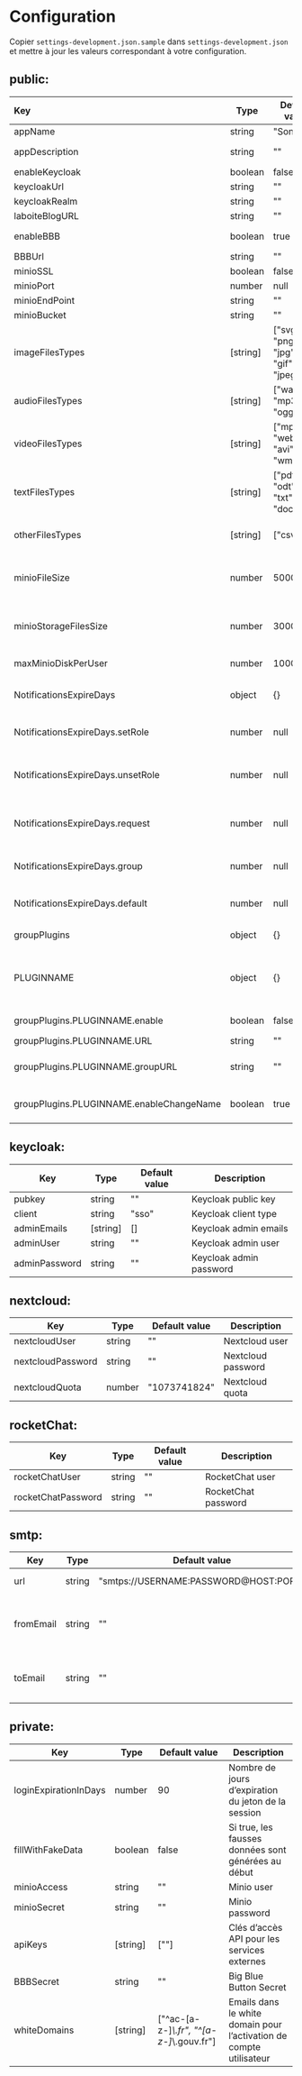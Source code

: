 # Configuration

Copier `settings-development.json.sample` dans `settings-development.json` et mettre à jour les valeurs correspondant à votre configuration.

## public:

| Key                                      | Type     | Default value                        | Description                                                                                                          |
| :--------------------------------------- | -------- | ------------------------------------ | -------------------------------------------------------------------------------------------------------------------- |
| appName                                  | string   | "Sondage"                            | Nom de l'application                                                                                                 |
| appDescription                           | string   | ""                                   | Description de l'application qui sera affiché sous le titre                                                          |
| enableKeycloak                           | boolean  | false                                | Si true, keycloak est activé                                                                                         |
| keycloakUrl                              | string   | ""                                   | Keycloak URL                                                                                                         |
| keycloakRealm                            | string   | ""                                   | Keycloak Realm                                                                                                       |
| laboiteBlogURL                           | string   | ""                                   | Laboite Blog URL                                                                                                     |
| enableBBB                                | boolean  | true                                 | Si true, Big Blue Button est activé                                                                                  |
| BBBUrl                                   | string   | ""                                   | Big Blue Button URL                                                                                                  |
| minioSSL                                 | boolean  | false                                | Si true, minio est en SSL                                                                                            |
| minioPort                                | number   | null                                 | Minio port                                                                                                           |
| minioEndPoint                            | string   | ""                                   | Minio End Point                                                                                                      |
| minioBucket                              | string   | ""                                   | Minio Bucket                                                                                                         |
| imageFilesTypes                          | [string] | ["svg", "png", "jpg", "gif", "jpeg"] | Extensions de fichiers autorisées pour les images                                                                    |
| audioFilesTypes                          | [string] | ["wav", "mp3", "ogg"]                | Extensions de fichiers autorisées pour les sons                                                                      |
| videoFilesTypes                          | [string] | ["mp4", "webm", "avi", "wmv"]        | Extensions de fichiers autorisées pour les videos                                                                    |
| textFilesTypes                           | [string] | ["pdf", "odt", "txt", "docx"]        | Extensions de fichiers autorisées pour les documents                                                                 |
| otherFilesTypes                          | [string] | ["csv"]                              | Extensions de fichiers autorisées pour les autres fichiers                                                           |
| minioFileSize                            | number   | 500000                               | Taille de fichier maximale lors du téléchargement d’images de services dans l’espace d’administration                |
| minioStorageFilesSize                    | number   | 3000000                              | Taille de fichier maximale lors du téléchargement d’images de services dans l’espace utilisateur                     |
| maxMinioDiskPerUser                      | number   | 1000000                              | Capacité maximale du disque par utilisateur                                                                          |
| NotificationsExpireDays                  | object   | {}                                   | Nombre de jours pour conserver les notications par type (null ou 0 pour infini)                                      |
| NotificationsExpireDays.setRole          | number   | null                                 | Nombre de jours pour conserver les notications setRole (null ou 0 pour infini)                                       |
| NotificationsExpireDays.unsetRole        | number   | null                                 | Nombre de jours pour conserver les notications unsetRole (null ou 0 pour infini)                                     |
| NotificationsExpireDays.request          | number   | null                                 | Nombre de jours pour conserver les notications de requête (null ou 0 pour infini)                                    |
| NotificationsExpireDays.group            | number   | null                                 | Nombre de jours pour conserver les notications de groupe (null ou 0 pour infini)                                     |
| NotificationsExpireDays.default          | number   | null                                 | Nombre de jours pour ne pas conserver de notications de type (null ou 0 pour infini)                                 |
| groupPlugins                             | object   | {}                                   | Plugins externes pour les groupes                                                                                    |
| PLUGINNAME                               | object   | {}                                   | Paramètres généraux du plugin de groupe, voir ci-dessous "nextcloud" et "rocketChat" pour des paramètres spécifiques |
| groupPlugins.PLUGINNAME.enable           | boolean  | false                                | Si true, le plugin de groupe est activé                                                                              |
| groupPlugins.PLUGINNAME.URL              | string   | ""                                   | Plugin groupe URL                                                                                                    |
| groupPlugins.PLUGINNAME.groupURL         | string   | ""                                   | [URL]/group/[GROUPSLUG]" "[URL]/apps/files/?dir=/[GROUPNAME]                                                         |
| groupPlugins.PLUGINNAME.enableChangeName | boolean  | true                                 | Si true, changer le nom du groupe pour ce plugin de groupe est possible                                              |

## keycloak:

| Key           | Type     | Default value | Description             |
| ------------- | -------- | ------------- | ----------------------- |
| pubkey        | string   | ""            | Keycloak public key     |
| client        | string   | "sso"         | Keycloak client type    |
| adminEmails   | [string] | []            | Keycloak admin emails   |
| adminUser     | string   | ""            | Keycloak admin user     |
| adminPassword | string   | ""            | Keycloak admin password |

## nextcloud:

| Key               | Type   | Default value | Description        |
| ----------------- | ------ | ------------- | ------------------ |
| nextcloudUser     | string | ""            | Nextcloud user     |
| nextcloudPassword | string | ""            | Nextcloud password |
| nextcloudQuota    | number | "1073741824"  | Nextcloud quota    |

## rocketChat:

| Key                | Type   | Default value | Description         |
| ------------------ | ------ | ------------- | ------------------- |
| rocketChatUser     | string | ""            | RocketChat user     |
| rocketChatPassword | string | ""            | RocketChat password |

## smtp:

| Key       | Type   | Default value                         | Description                                 |
| --------- | ------ | ------------------------------------- | ------------------------------------------- |
| url       | string | "smtps://USERNAME:PASSWORD@HOST:PORT" | SMTP server URI                             |
| fromEmail | string | ""                                    | Valeur par défaut "from" du mail de contact |
| toEmail   | string | ""                                    | Valeur par défaut "to" du mail de contact   |

## private:

| Key                   | Type     | Default value                              | Description                                                         |
| --------------------- | -------- | ------------------------------------------ | ------------------------------------------------------------------- |
| loginExpirationInDays | number   | 90                                         | Nombre de jours d’expiration du jeton de la session                 |
| fillWithFakeData      | boolean  | false                                      | Si true, les fausses données sont générées au début                 |
| minioAccess           | string   | ""                                         | Minio user                                                          |
| minioSecret           | string   | ""                                         | Minio password                                                      |
| apiKeys               | [string] | [""]                                       | Clés d’accès API pour les services externes                         |
| BBBSecret             | string   | ""                                         | Big Blue Button Secret                                              |
| whiteDomains          | [string] | ["^ac-[a-z-]_\\.fr", "^[a-z-]_\\.gouv.fr"] | Emails dans le white domain pour l’activation de compte utilisateur |
